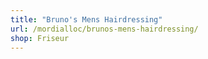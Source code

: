```yaml
---
title: "Bruno's Mens Hairdressing"
url: /mordialloc/brunos-mens-hairdressing/
shop: Friseur
---
```

